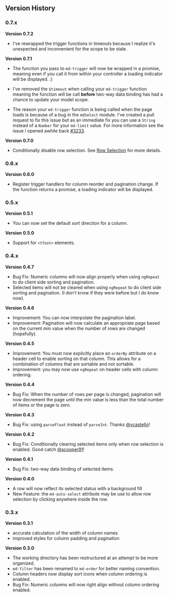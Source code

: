 ## Version History

### 0.7.x

**Version 0.7.2**

* I've rewrapped the trigger functions in timeouts because I realize it's unexpected and inconvenient for the scope to be stale.

**Version 0.7.1**

* The function you pass to `md-trigger` will now be wrapped in a promise, meaning even if you call it from within your controller a loading indicator will be displayed. :)

* I've removed the `$timeout` when calling your `md-trigger` function meaning the function will be call **before** two-way data binding has had a chance to update your model scope.

* The reason your `md-trigger` function is being called when the page loads is because of a bug in the `mdSelect` module. I've created a pull request to fix this issue but as an immediate fix you can use a `String` instead of a `Number` for your `md-limit` value. For more information see the issue I opened awhile back [#3233](https://github.com/angular/material/issues/3233).

**Version 0.7.0**

* Conditionally disable row selection. See [Row Selection](#row-selection) for more details.

### 0.6.x

**Version 0.6.0**

* Register trigger handlers for column reorder and pagination change. If the function returns a promise, a loading indicator will be displayed.

### 0.5.x

**Version 0.5.1**

* You can now set the default sort direction for a column.

**Version 0.5.0**

* Support for `<tfoot>` elements.

### 0.4.x

**Version 0.4.7**

* Bug Fix: Numeric columns will now align properly when using `ngRepeat` to do client side sorting and pagination.
* Selected items will not be cleared when using `ngRepeat` to do client side sorting and pagination. (I don't know if they were before but I do know now).

**Version 0.4.6**

* Improvement: You can now interpolate the pagination label.
* Improvement: Pagination will now calculate an appropriate page based on the current min value when the number of rows are changed (hopefully).

**Version 0.4.5**

* Improvement: You must now explicitly place an `orderBy` attribute on a header cell to enable sorting on that column. This allows for a combination of columns that are sortable and not sortable.
* Improvement: you may now use `ngRepeat` on header cells with column ordering.

**Version 0.4.4**

* Bug Fix: When the number of rows per page is changed, pagination will now decrement the page until the min value is less than the total number of items or the page is zero.

**Version 0.4.3**

* Bug Fix: using `parseFloat` instead of `parseInt`. Thanks [@vcastello](https://github.com/vcastello)!

**Version 0.4.2**

* Bug Fix: Conditionally clearing selected items only when row selection is enabled. Good catch [@scooper91](https://github.com/scooper91)!

**Version 0.4.1**

* Bug Fix: two-way data binding of selected items.

**Version 0.4.0**

* A row will now reflect its selected status with a background fill
* New Feature: the `md-auto-select` attribute may be use to allow row selection by clicking anywhere inside the row.

### 0.3.x

**Version 0.3.1**

* accurate calculation of the width of column names
* improved styles for column padding and pagination

**Version 0.3.0**

* The working directory has been restructured at an attempt to be more organized.
* `md-filter` has been renamed to `md-order` for better naming convention.
* Column headers now display sort icons when column ordering is enabled.
* Bug Fix: Numeric columns will now right align without column ordering enabled.
